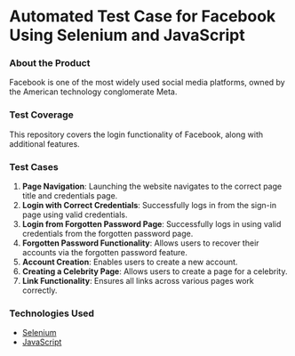 # Automated Test Case for Facebook Using Selenium and JavaScript

### About the Product
Facebook is one of the most widely used social media platforms, owned by the American technology conglomerate Meta.

### Test Coverage
This repository covers the login functionality of Facebook, along with additional features.

### Test Cases
1. **Page Navigation**: Launching the website navigates to the correct page title and credentials page.
2. **Login with Correct Credentials**: Successfully logs in from the sign-in page using valid credentials.
3. **Login from Forgotten Password Page**: Successfully logs in using valid credentials from the forgotten password page.
4. **Forgotten Password Functionality**: Allows users to recover their accounts via the forgotten password feature.
5. **Account Creation**: Enables users to create a new account.
6. **Creating a Celebrity Page**: Allows users to create a page for a celebrity.
7. **Link Functionality**: Ensures all links across various pages work correctly.

### Technologies Used
- [Selenium](https://www.selenium.dev/documentation/)
- [JavaScript](https://www.javascript.com/)
